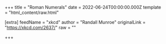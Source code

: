 
+++
title = "Roman Numerals"
date = 2022-06-24T00:00:00.000Z
template = "html_content/raw.html"

[extra]
feedName = "xkcd"
author = "Randall Munroe"
originalLink = "https://xkcd.com/2637/"
raw = ""

+++

